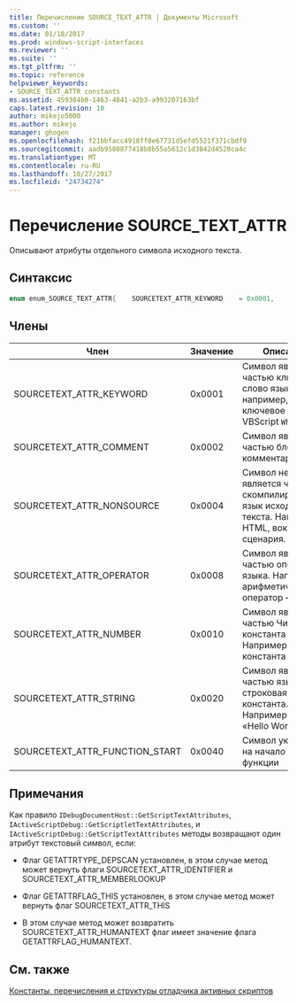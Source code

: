 ```yaml
---
title: Перечисление SOURCE_TEXT_ATTR | Документы Microsoft
ms.custom: ''
ms.date: 01/18/2017
ms.prod: windows-script-interfaces
ms.reviewer: ''
ms.suite: ''
ms.tgt_pltfrm: ''
ms.topic: reference
helpviewer_keywords:
- SOURCE_TEXT_ATTR constants
ms.assetid: 459384b0-1463-4841-a2b3-a993207163bf
caps.latest.revision: 10
author: mikejo5000
ms.author: mikejo
manager: ghogen
ms.openlocfilehash: f21bbfacc4918ff0e67731d5efd5521f371cbdf9
ms.sourcegitcommit: aadb9588877418b8b55a5612c1d3842d4520ca4c
ms.translationtype: MT
ms.contentlocale: ru-RU
ms.lasthandoff: 10/27/2017
ms.locfileid: "24734274"
---
```

# <a name="sourcetextattr-enumeration"></a>Перечисление SOURCE_TEXT_ATTR
Описывают атрибуты отдельного символа исходного текста.  
  
## <a name="syntax"></a>Синтаксис  
  
```cpp  
enum enum_SOURCE_TEXT_ATTR{    SOURCETEXT_ATTR_KEYWORD    = 0x0001,    SOURCETEXT_ATTR_COMMENT    = 0x0002,    SOURCETEXT_ATTR_NONSOURCE    = 0x0004,    SOURCETEXT_ATTR_OPERATOR   = 0x0008,    SOURCETEXT_ATTR_NUMBER    = 0x0010,    SOURCETEXT_ATTR_STRING    = 0x0020,    SOURCETEXT_ATTR_FUNCTION_START  = 0x0040};  
```  
  
## <a name="members"></a>Члены  
  
|Член|Значение|Описание|  
|------------|-----------|-----------------|  
|SOURCETEXT_ATTR_KEYWORD|0x0001|Символ является частью ключевое слово языка, например, ключевое слово VBScript `While`.|  
|SOURCETEXT_ATTR_COMMENT|0x0002|Символ является частью блок комментариев.|  
|SOURCETEXT_ATTR_NONSOURCE|0x0004|Символ не является частью скомпилированный язык исходного текста. Например HTML, вокруг блок сценария.|  
|SOURCETEXT_ATTR_OPERATOR|0x0008|Символ является частью оператор языка. Например:, арифметический оператор  **+** .|  
|SOURCETEXT_ATTR_NUMBER|0x0010|Символ является частью Числовая константа языка.  Например константа 3,14159.|  
|SOURCETEXT_ATTR_STRING|0x0020|Символ является частью языка строковая константа. Например строка «Hello World».|  
|SOURCETEXT_ATTR_FUNCTION_START|0x0040|Символ указывает на начало блока функции|  
  
## <a name="remarks"></a>Примечания  
 Как правило `IDebugDocumentHost::GetScriptTextAttributes`, `IActiveScriptDebug::GetScriptletTextAttributes`, и `IActiveScriptDebug::GetScriptTextAttributes` методы возвращают один атрибут текстовый символ, если:  
  
-   Флаг GETATTRTYPE_DEPSCAN установлен, в этом случае метод может вернуть флаги SOURCETEXT_ATTR_IDENTIFIER и SOURCETEXT_ATTR_MEMBERLOOKUP  
  
-   Флаг GETATTRFLAG_THIS установлен, в этом случае метод может вернуть флаг SOURCETEXT_ATTR_THIS  
  
-   В этом случае метод может возвратить SOURCETEXT_ATTR_HUMANTEXT флаг имеет значение флага GETATTRFLAG_HUMANTEXT.  
  
## <a name="see-also"></a>См. также  
 [Константы, перечисления и структуры отладчика активных скриптов](../../winscript/reference/active-script-debugger-constants-enumerations-and-structures.md)